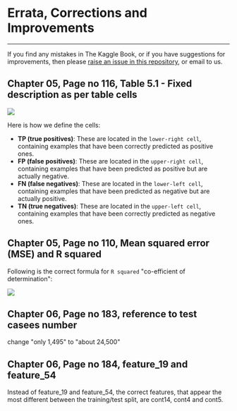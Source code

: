 # Errata, Corrections and Improvements
----------------------------------------------------
If you find any mistakes in The Kaggle Book, or if you have suggestions for improvements, then please [raise an issue in this repository](https://github.com/PacktPublishing/The-Kaggle-Book/issues), or email to us.


## Chapter 05, Page no 116, Table 5.1 - Fixed description as per table cells

<img src="https://github.com/PacktPublishing/The-Kaggle-Book/blob/main/Errata image/Errata-Table5.1.PNG">






Here is how we define the cells:
* **TP (true positives)**: These are located in the `lower-right cell`, containing examples that have been correctly predicted as positive ones.
* **FP (false positives)**: These are located in the `upper-right cell`, containing examples that have been predicted as positive but are actually negative.
* **FN (false negatives)**: These are located in the `lower-left cell`, containing examples that have been predicted as negative but are actually positive.
* **TN (true negatives)**: These are located in the `upper-left cell`, containing examples that have been correctly predicted as negative ones.


## Chapter 05, Page no 110, Mean squared error (MSE) and R squared

Following is the correct formula for `R squared` "co-efficient of determination":

<img src="https://github.com/PacktPublishing/The-Kaggle-Book/blob/main/Errata image/Rsquared.png">

## Chapter 06, Page no 183, reference to test casees number

change "only 1,495" to "about 24,500"

## Chapter 06, Page no 184, feature_19 and feature_54

Instead of feature_19 and feature_54, the correct features, that appear the most different between the training/test split, are cont14, cont4 and cont5.

